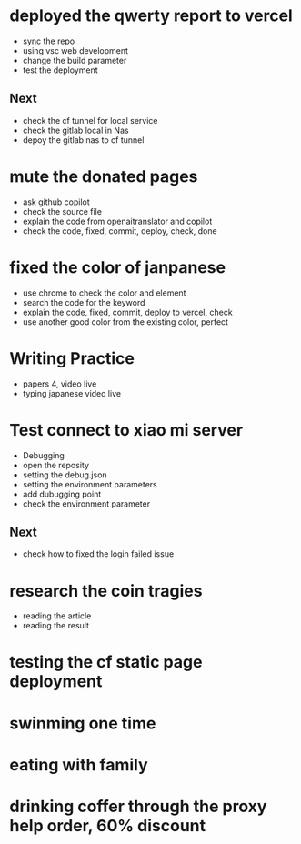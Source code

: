 # deployed the qwerty report to vercel
- sync the repo
- using vsc web development
- change the build parameter
- test the deployment

## Next
- check the cf tunnel for local service
- check the gitlab local in Nas
- depoy the gitlab nas to cf tunnel
# mute the donated pages
- ask github copilot
- check the source file
- explain the code from openaitranslator and copilot
- check the code, fixed, commit, deploy, check, done
# fixed the color of janpanese
- use chrome to check the color and element
- search the code for the keyword
- explain the code, fixed, commit, deploy to vercel, check
- use another good color from the existing color, perfect

# Writing Practice
- papers 4, video live
- typing japanese video live
# Test connect to xiao mi server
- Debugging
- open the reposity
- setting the debug.json
- setting the environment parameters
- add dubugging point
- check the environment parameter
## Next
- check how to fixed the login failed issue
# research the coin tragies
- reading the article
- reading the result
# testing the cf static page deployment
# swinming one time
# eating with family
# drinking coffer through the proxy help order, 60% discount
